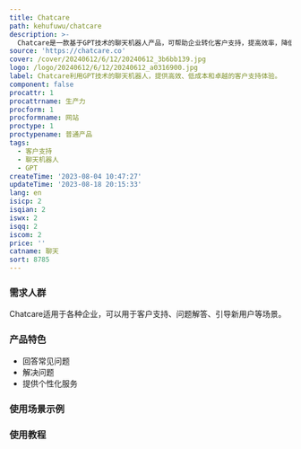 ```yaml
---
title: Chatcare
path: kehufuwu/chatcare
description: >-
  Chatcare是一款基于GPT技术的聊天机器人产品，可帮助企业转化客户支持，提高效率，降低成本，实现卓越的客户体验。它可以回答常见问题、解决问题，并提供个性化的服务。Chatcare还提供多种定价计划，以满足不同规模的企业需求。
source: 'https://chatcare.co'
cover: /cover/20240612/6/12/20240612_3b6bb139.jpg
logo: /logo/20240612/6/12/20240612_a0316900.jpg
label: Chatcare利用GPT技术的聊天机器人，提供高效、低成本和卓越的客户支持体验。
component: false
procattr: 1
procattrname: 生产力
procform: 1
procformname: 网站
proctype: 1
proctypename: 普通产品
tags:
  - 客户支持
  - 聊天机器人
  - GPT
createTime: '2023-08-04 10:47:27'
updateTime: '2023-08-18 20:15:33'
lang: en
isicp: 2
isqian: 2
iswx: 2
isqq: 2
iscom: 2
price: ''
catname: 聊天
sort: 8785
---
```




### 需求人群
Chatcare适用于各种企业，可以用于客户支持、问题解答、引导新用户等场景。

### 产品特色
- 回答常见问题
- 解决问题
- 提供个性化服务

### 使用场景示例


### 使用教程


  
